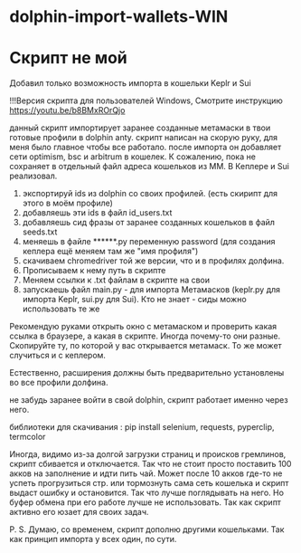 # dolphin-import-wallets-WIN

# Скрипт не мой

Добавил только возможность импорта в кошельки Keplr и Sui

!!!Версия скрипта для пользователей Windows, Смотрите инструкцию https://youtu.be/b8BMxROrQjo

данный скрипт импортирует заранее созданные метамаски в твои готовые профили в dolphin anty. скрипт написан на скорую руку, для меня было главное чтобы все работало. после импорта он добавляет сети optimism, bsc и arbitrum в кошелек. К сожалению, пока не сохраняет в отдельный файл адреса кошельков из ММ. В Кеплере и Sui реализовал.

1. экспортируй ids из dolphin со своих профилей. (есть скирипт для этого в моём профиле)
2. добавляешь эти ids в файл id_users.txt
3. добавляешь сид фразы от заранее созданных кошельков в файл seeds.txt
4. меняешь в файле ******.py переменную password (для создания кеплера ещё меняем там же "имя профиля")
5. скачиваем chromedriver той же версии, что и в профилях долфина.
6. Прописываем к нему путь в скрипте
7. Меняем ссылки к .txt файлам в скрипте на свои
8. запускаешь файл main.py - для импорта Метамасков (keplr.py для импорта Keplr, sui.py для Sui). Кто не знает - сиды можно использовать те же

Рекомендую руками открыть окно с метамаском и проверить какая ссылка в браузере, а какая в скрипте. Иногда почему-то они разные. Скопируйте ту, по которой у вас открывается метамаск. То же может случиться и с кеплером.

Естественно, расширения должны быть предварительно установлены во все профили долфина.

не забудь заранее войти в свой dolphin, скрипт работает именно через него. 

библиотеки для скачивания : 
pip install selenium, requests, pyperclip, termcolor

Иногда, видимо из-за долгой загрузки страниц и происков гремлинов, скрипт сбивается и отключается. Так что не стоит просто поставить 100 акков на заполнение и идти пить чай. Может после 10 акков где-то не успеть прогрузиться стр. или тормознуть сама сеть кошелька и скрипт выдаст ошибку и остановится. Так что лучше поглядывать на него. Но буфер обмена при его работе лучше не использовать. Так как скрипт активно его юзает для своих задач.

P. S. Думаю, со временем, скрипт дополню другими кошельками. Так как принцип импорта у всех один, по сути.

